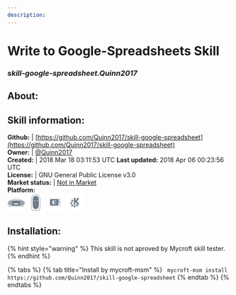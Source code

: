 ```yaml
---
description: 
---
```


# Write to Google-Spreadsheets Skill  
### _skill-google-spreadsheet.Quinn2017_  
## About:  


## Skill information:  
**Github:** | [https://github.com/Quinn2017/skill-google-spreadsheet](https://github.com/Quinn2017/skill-google-spreadsheet)  
**Owner:** | [@Quinn2017](https://github.com/Quinn2017)  
**Created:** | 2018 Mar 18 03:11:53 UTC  **Last updated:** 2018 Apr 06 00:23:56 UTC  
**License:** | GNU General Public License v3.0  
**Market status:** | [Not in Market](https://market.mycroft.ai/skill/)  
**Platform:**  
 ![Mark I](../.gitbook/assets/mark-1-icon.png)  ![Mark II](../.gitbook/assets/mark-2-icon.png)  ![Picroft](../.gitbook/assets/picroft-icon.png)  ![plasmoid](../.gitbook/assets/kde.png)   
## Installation:  
{% hint style="warning" %}
This skill is not aproved by Mycroft skill tester.
{% endhint %}
    
{% tabs %}
{% tab title="Install by mycroft-msm" %}
``` mycroft-msm install https://github.com/Quinn2017/skill-google-spreadsheet```
{% endtab %}
  {% endtabs %}
  